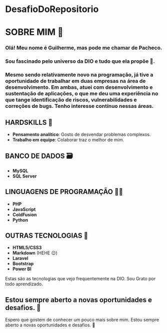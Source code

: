 # DesafioDoRepositorio
# SOBRE MIM 👔

### Olá! Meu nome é Guilherme, mas pode me chamar de Pacheco. 
### Sou fascinado pelo universo da DIO e tudo que ela propõe 🌟.

### Mesmo sendo relativamente novo na programação, já tive a oportunidade de trabalhar em duas empresas na área de desenvolvimento. Em ambas, atuei com desenvolvimento e sustentação de aplicações, o que me deu uma experiência no que tange identificação de riscos, vulnerabilidades e correções de bugs. Tenho interesse contínuo nessas áreas.

## HARDSKILLS 💪
- **Pensamento analítico**: Gosto de desvendar problemas complexos.
- **Trabalho em equipe**: Colaborar traz o melhor de mim.

## BANCO DE DADOS 🗃️
- **MySQL**
- **SQL Server**

## LINGUAGENS DE PROGRAMAÇÃO 👨‍💻
- **PHP**
- **JavaScript**
- **ColdFusion**
- **Python**

## OUTRAS TECNOLOGIAS 🔧
- **HTML5/CSS3**
- **Markdown** (HEHE 😉)
- **Laravel**
- **Bootstrap**
- **Power BI**
  
  

Estas são as tecnologias que vejo frequentemente na DIO. Sou Grato por todo aprendizado.

Estou sempre aberto a novas oportunidades e desafios. 🚀
---

Espero que gostem de conhecer um pouco mais sobre mim. Estou sempre aberto a novas oportunidades e desafios. 🚀
